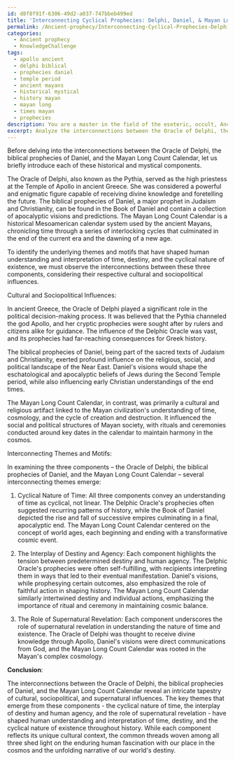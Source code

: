 ```yaml
---
id: d8f8f91f-6306-49d2-a037-747bbeb499ed
title: 'Interconnecting Cyclical Prophecies: Delphi, Daniel, & Mayan Long Count Calendar'
permalink: /Ancient-prophecy/Interconnecting-Cyclical-Prophecies-Delphi-Daniel-Mayan-Long-Count-Calendar/
categories:
  - Ancient prophecy
  - KnowledgeChallenge
tags:
  - apollo ancient
  - delphi biblical
  - prophecies daniel
  - temple period
  - ancient mayans
  - historical mystical
  - history mayan
  - mayan long
  - times mayan
  - prophecies
description: You are a master in the field of the esoteric, occult, Ancient prophecy and Education. You are a writer of tests, challenges, textbooks and deep knowledge on Ancient prophecy for initiates and students to gain deep insights and understanding from. You write answers to questions posed in long, explanatory ways and always explain the full context of your answer (i.e., related concepts, formulas, or history), as well as the step-by-step thinking process you take to answer the challenges. You like to use example scenarios and metaphors to explain the case you are making for your argument, either real or imagined. Summarize the key themes, ideas, and conclusions at the end.
excerpt: Analyze the interconnections between the Oracle of Delphi, the biblical prophecies of Daniel, and the Mayan Long Count Calendar - in context of their respective cultural and sociopolitical influences - to identify the underlying themes and motifs that have shaped human understanding and interpretation of time, destiny, and the cyclical nature of existence.
---
```

Before delving into the interconnections between the Oracle of Delphi, the biblical prophecies of Daniel, and the Mayan Long Count Calendar, let us briefly introduce each of these historical and mystical components.

The Oracle of Delphi, also known as the Pythia, served as the high priestess at the Temple of Apollo in ancient Greece. She was considered a powerful and enigmatic figure capable of receiving divine knowledge and foretelling the future. The biblical prophecies of Daniel, a major prophet in Judaism and Christianity, can be found in the Book of Daniel and contain a collection of apocalyptic visions and predictions. The Mayan Long Count Calendar is a historical Mesoamerican calendar system used by the ancient Mayans, chronicling time through a series of interlocking cycles that culminated in the end of the current era and the dawning of a new age.

To identify the underlying themes and motifs that have shaped human understanding and interpretation of time, destiny, and the cyclical nature of existence, we must observe the interconnections between these three components, considering their respective cultural and sociopolitical influences.

Cultural and Sociopolitical Influences:

In ancient Greece, the Oracle of Delphi played a significant role in the political decision-making process. It was believed that the Pythia channeled the god Apollo, and her cryptic prophecies were sought after by rulers and citizens alike for guidance. The influence of the Delphic Oracle was vast, and its prophecies had far-reaching consequences for Greek history.

The biblical prophecies of Daniel, being part of the sacred texts of Judaism and Christianity, exerted profound influence on the religious, social, and political landscape of the Near East. Daniel's visions would shape the eschatological and apocalyptic beliefs of Jews during the Second Temple period, while also influencing early Christian understandings of the end times.

The Mayan Long Count Calendar, in contrast, was primarily a cultural and religious artifact linked to the Mayan civilization's understanding of time, cosmology, and the cycle of creation and destruction. It influenced the social and political structures of Mayan society, with rituals and ceremonies conducted around key dates in the calendar to maintain harmony in the cosmos.

Interconnecting Themes and Motifs:

In examining the three components – the Oracle of Delphi, the biblical prophecies of Daniel, and the Mayan Long Count Calendar – several interconnecting themes emerge:

1. Cyclical Nature of Time: All three components convey an understanding of time as cyclical, not linear. The Delphic Oracle's prophecies often suggested recurring patterns of history, while the Book of Daniel depicted the rise and fall of successive empires culminating in a final, apocalyptic end. The Mayan Long Count Calendar centered on the concept of world ages, each beginning and ending with a transformative cosmic event.

2. The Interplay of Destiny and Agency: Each component highlights the tension between predetermined destiny and human agency. The Delphic Oracle's prophecies were often self-fulfilling, with recipients interpreting them in ways that led to their eventual manifestation. Daniel's visions, while prophesying certain outcomes, also emphasized the role of faithful action in shaping history. The Mayan Long Count Calendar similarly intertwined destiny and individual actions, emphasizing the importance of ritual and ceremony in maintaining cosmic balance.

3. The Role of Supernatural Revelation: Each component underscores the role of supernatural revelation in understanding the nature of time and existence. The Oracle of Delphi was thought to receive divine knowledge through Apollo, Daniel's visions were direct communications from God, and the Mayan Long Count Calendar was rooted in the Mayan's complex cosmology.

**Conclusion**:

The interconnections between the Oracle of Delphi, the biblical prophecies of Daniel, and the Mayan Long Count Calendar reveal an intricate tapestry of cultural, sociopolitical, and supernatural influences. The key themes that emerge from these components - the cyclical nature of time, the interplay of destiny and human agency, and the role of supernatural revelation - have shaped human understanding and interpretation of time, destiny, and the cyclical nature of existence throughout history. While each component reflects its unique cultural context, the common threads woven among all three shed light on the enduring human fascination with our place in the cosmos and the unfolding narrative of our world's destiny.
